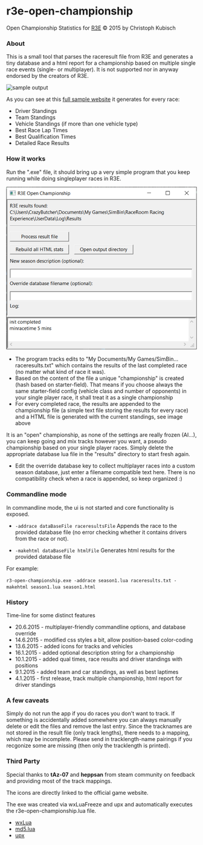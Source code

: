 r3e-open-championship
=====================

Open Championship Statistics for [R3E](http://game.raceroom.com)
© 2015 by Christoph Kubisch

### About

This is a small tool that parses the raceresult file from R3E and generates a tiny database and a html report for a championship based on multiple single race events (single- or multiplayer). It is not supported nor in anyway endorsed by the creators of R3E.

![sample output](https://github.com/pixeljetstream/r3e-open-championship/blob/master/doc/samplesm.png)

As you can see at this [full sample website](http://htmlpreview.github.io/?https://github.com/pixeljetstream/r3e-open-championship/blob/master/doc/sample.html) it generates for every race:

* Driver Standings
* Team Standings
* Vehicle Standings (if more than one vehicle type)
* Best Race Lap Times
* Best Qualification Times
* Detailed Race Results

### How it works

Run the ".exe" file, it should bring up a very simple program that you keep running while doing singleplayer races in R3E.

![ui](https://github.com/pixeljetstream/r3e-open-championship/blob/master/doc/ui.png)

* The program tracks edits to "My Documents/My Games/SimBin... raceresults.txt" which contains the results of the last completed race (no matter what kind of race it was).
* Based on the content of the file a unique "championship" is created (hash based on starter-field). That means if you choose always the same starter-field config (vehicle class and number of opponents) in your single player race, it shall treat it as a single championship
* For every completed race, the results are appended to the championship file (a simple text file storing the results for every race) and a HTML file is generated with the current standings, see image above

It is an "open" championship, as none of the settings are really frozen (AI...), you can keep going and mix tracks however you want, a pseudo championship based on your single player races. Simply delete the appropriate database lua file in the "results" directory to start fresh again.

* Edit the override database key to collect multiplayer races into a custom season database, just enter a filename compatible text here. There
is no compatibility check when a race is appended, so keep organized :)

### Commandline mode

In commandline mode, the ui is not started and core functionality is exposed.

* `-addrace dataBaseFile raceresultsFile`
  Appends the race to the provided database file (no error checking whether it 
  contains drivers from the race or not).

* `-makehtml dataBaseFile htmlFile`
  Generates html results for the provided database file
  
For example:

`r3-open-championship.exe -addrace season1.lua raceresults.txt -makehtml season1.lua season1.html`

### History

Time-line for some distinct features

* 20.6.2015 - multiplayer-friendly commandline options, and database override
* 14.6.2015 - modified css styles a bit, allow position-based color-coding
* 13.6.2015 - added icons for tracks and vehicles
* 16.1.2015 - added optional description string for a championship
* 10.1.2015 - added qual times, race results and driver standings with positions
*  9.1.2015 - added team and car standings, as well as best laptimes
*  4.1.2015 - first release, track multiple championship, html report for driver standings

### A few caveats

Simply do not run the app if you do races you don't want to track. If something is accidentally added somewhere you can always manually delete or edit the files and remove the last entry.
Since the tracknames are not stored in the result file (only track lengths), there needs to a mapping, which may be incomplete. Please send in tracklength-name pairings if you recgonize some are missing (then only the tracklength is printed).

### Third Party

Special thanks to **tAz-07** and **heppsan** from steam community on feedback and providing most of the track mappings.

The icons are directly linked to the official game website.

The exe was created via wxLuaFreeze and upx and automatically executes the r3e-open-championship.lua file.

* [wxLua](http://wxlua.sourceforge.net/)
* [md5.lua](https://github.com/kikito/md5.lua)
* [upx](http://sourceforge.net/projects/upx/)
